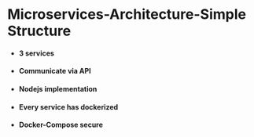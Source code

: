 # Microservices-Architecture-Simple Structure

- #### 3 services
- #### Communicate via API
- #### Nodejs implementation
- #### Every service has dockerized
- #### Docker-Compose secure
